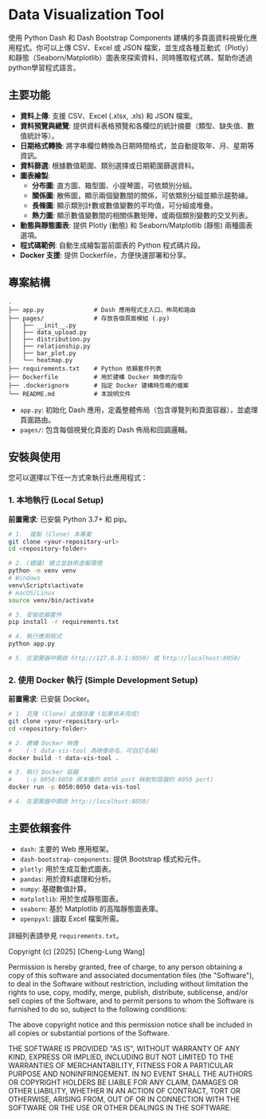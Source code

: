 # Data Visualization Tool

使用 Python Dash 和 Dash Bootstrap Components 建構的多頁面資料視覺化應用程式。你可以上傳 CSV、Excel 或 JSON 檔案，並生成各種互動式（Plotly）和靜態（Seaborn/Matplotlib）圖表來探索資料，同時獲取程式碼，幫助你透過python學習程式語言。

## 主要功能

*   **資料上傳**: 支援 CSV、Excel (.xlsx, .xls) 和 JSON 檔案。
*   **資料預覽與總覽**: 提供資料表格預覽和各欄位的統計摘要（類型、缺失值、數值統計等）。
*   **日期格式轉換**: 將字串欄位轉換為日期時間格式，並自動提取年、月、星期等資訊。
*   **資料篩選**: 根據數值範圍、類別選擇或日期範圍篩選資料。
*   **圖表繪製**:
    *   **分布圖**: 直方圖、箱型圖、小提琴圖，可依類別分組。
    *   **關係圖**: 散佈圖，顯示兩個變數間的關係，可依類別分組並顯示趨勢線。
    *   **長條圖**: 顯示類別計數或數值變數的平均值，可分組或堆疊。
    *   **熱力圖**: 顯示數值變數間的相關係數矩陣，或兩個類別變數的交叉列表。
*   **動態與靜態圖表**: 提供 Plotly (動態) 和 Seaborn/Matplotlib (靜態) 兩種圖表選項。
*   **程式碼範例**: 自動生成繪製當前圖表的 Python 程式碼片段。
*   **Docker 支援**: 提供 Dockerfile，方便快速部署和分享。

## 專案結構

```
.
├── app.py              # Dash 應用程式主入口、佈局和路由
├── pages/              # 存放各個頁面模組 (.py)
│   ├── __init__.py
│   ├── data_upload.py
│   ├── distribution.py
│   ├── relationship.py
│   ├── bar_plot.py
│   └── heatmap.py
├── requirements.txt    # Python 依賴套件列表
├── Dockerfile          # 用於建構 Docker 映像的指令
├── .dockerignore       # 指定 Docker 建構時忽略的檔案
└── README.md           # 本說明文件
```

*   `app.py`: 初始化 Dash 應用，定義整體佈局（包含導覽列和頁面容器），並處理頁面路由。
*   `pages/`: 包含每個視覺化頁面的 Dash 佈局和回調邏輯。

## 安裝與使用

您可以選擇以下任一方式來執行此應用程式：

### 1. 本地執行 (Local Setup)

**前置需求**: 已安裝 Python 3.7+ 和 pip。

```bash
# 1.  複製 (Clone) 本專案
git clone <your-repository-url>
cd <repository-folder>

# 2. (建議) 建立並啟用虛擬環境
python -m venv venv
# Windows
venv\Scripts\activate
# macOS/Linux
source venv/bin/activate

# 3. 安裝依賴套件
pip install -r requirements.txt

# 4. 執行應用程式
python app.py

# 5. 在瀏覽器中開啟 http://127.0.0.1:8050/ 或 http://localhost:8050/
```

### 2. 使用 Docker 執行 (Simple Development Setup)

**前置需求**: 已安裝 Docker。

```bash
# 1. 克隆 (Clone) 此儲存庫 (如果尚未完成)
git clone <your-repository-url>
cd <repository-folder>

# 2. 建構 Docker 映像
#    (-t data-vis-tool 為映像命名，可自訂名稱)
docker build -t data-vis-tool .

# 3. 執行 Docker 容器
#    (-p 8050:8050 將本機的 8050 port 映射到容器的 8050 port)
docker run -p 8050:8050 data-vis-tool

# 4. 在瀏覽器中開啟 http://localhost:8050/
```

## 主要依賴套件

*   `dash`: 主要的 Web 應用框架。
*   `dash-bootstrap-components`: 提供 Bootstrap 樣式和元件。
*   `plotly`: 用於生成互動式圖表。
*   `pandas`: 用於資料處理和分析。
*   `numpy`: 基礎數值計算。
*   `matplotlib`: 用於生成靜態圖表。
*   `seaborn`: 基於 Matplotlib 的高階靜態圖表庫。
*   `openpyxl`: 讀取 Excel 檔案所需。

詳細列表請參見 `requirements.txt`。



Copyright (c) [2025] [Cheng-Lung Wang]

Permission is hereby granted, free of charge, to any person obtaining a copy
of this software and associated documentation files (the "Software"), to deal
in the Software without restriction, including without limitation the rights
to use, copy, modify, merge, publish, distribute, sublicense, and/or sell
copies of the Software, and to permit persons to whom the Software is
furnished to do so, subject to the following conditions:

The above copyright notice and this permission notice shall be included in all
copies or substantial portions of the Software.

THE SOFTWARE IS PROVIDED "AS IS", WITHOUT WARRANTY OF ANY KIND, EXPRESS OR
IMPLIED, INCLUDING BUT NOT LIMITED TO THE WARRANTIES OF MERCHANTABILITY,
FITNESS FOR A PARTICULAR PURPOSE AND NONINFRINGEMENT. IN NO EVENT SHALL THE
AUTHORS OR COPYRIGHT HOLDERS BE LIABLE FOR ANY CLAIM, DAMAGES OR OTHER
LIABILITY, WHETHER IN AN ACTION OF CONTRACT, TORT OR OTHERWISE, ARISING FROM,
OUT OF OR IN CONNECTION WITH THE SOFTWARE OR THE USE OR OTHER DEALINGS IN THE
SOFTWARE.
```